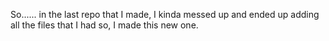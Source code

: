 So...... in the last repo that I made, I kinda messed up and ended up adding all the files that I had so, I made this new one.
